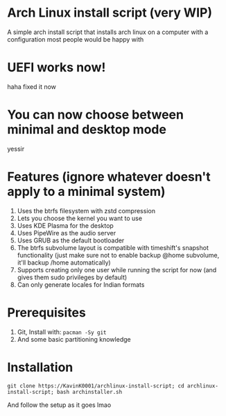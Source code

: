 # Arch Linux install script (very WIP)
A simple arch install script that installs arch linux on a computer with a configuration most people would be happy with

# UEFI works now!
haha fixed it now

# You can now choose between minimal and desktop mode
yessir

# Features (ignore whatever doesn't apply to a minimal system)
1. Uses the btrfs filesystem with zstd compression
2. Lets you choose the kernel you want to use
3. Uses KDE Plasma for the desktop
4. Uses PipeWire as the audio server
5. Uses GRUB as the default bootloader
6. The btrfs subvolume layout is compatible with timeshift's snapshot functionality (just make sure not to enable backup @home subvolume, it'll backup /home automatically)
7. Supports creating only one user while running the script for now (and gives them sudo privileges by default)
8. Can only generate locales for Indian formats

# Prerequisites
1. Git, Install with: `pacman -Sy git`
2. And some basic partitioning knowledge

# Installation
`git clone https://KavinK0001/archlinux-install-script; cd archlinux-install-script; bash archinstaller.sh`

And follow the setup as it goes lmao
